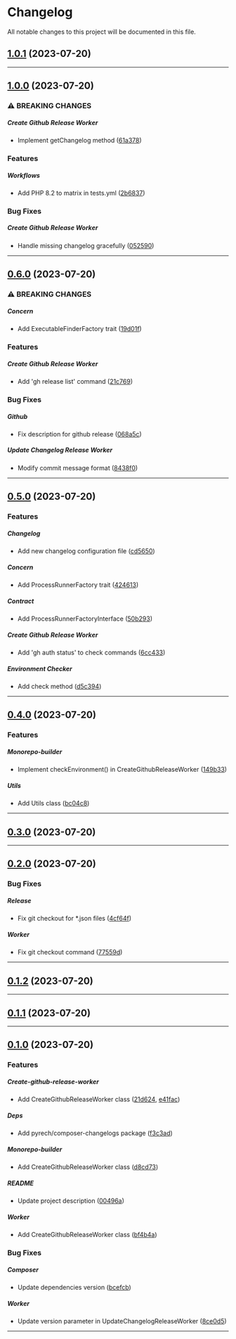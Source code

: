<!--- BEGIN HEADER -->
# Changelog

All notable changes to this project will be documented in this file.
<!--- END HEADER -->

## [1.0.1](https://github.com/guanguans/monorepo-builder-worker/compare/v0.1.0...v1.0.1) (2023-07-20)


---

## [1.0.0](https://github.com/guanguans/monorepo-builder-worker/compare/v0.1.0...v1.0.0) (2023-07-20)

### ⚠ BREAKING CHANGES


##### Create Github Release Worker

* Implement getChangelog method ([61a378](https://github.com/guanguans/monorepo-builder-worker/commit/61a3781ed542d6452d33e930df70d94e77fd06bb))

### Features


##### Workflows

* Add PHP 8.2 to matrix in tests.yml ([2b6837](https://github.com/guanguans/monorepo-builder-worker/commit/2b68377825c238a94d749055d5c9bcaf58fc4687))

### Bug Fixes


##### Create Github Release Worker

* Handle missing changelog gracefully ([052590](https://github.com/guanguans/monorepo-builder-worker/commit/05259039397d8df0acdc92e7f0ad10cdfd603b04))


---

## [0.6.0](https://github.com/guanguans/monorepo-builder-worker/compare/v0.1.0...v0.6.0) (2023-07-20)

### ⚠ BREAKING CHANGES


##### Concern

* Add ExecutableFinderFactory trait ([19d01f](https://github.com/guanguans/monorepo-builder-worker/commit/19d01fa1b6293ec0c352a612f0b62d98bb0d7bd7))

### Features


##### Create Github Release Worker

* Add 'gh release list' command ([21c769](https://github.com/guanguans/monorepo-builder-worker/commit/21c76940197feb22405412bdd6969644b219f5ca))

### Bug Fixes


##### Github

* Fix description for github release ([068a5c](https://github.com/guanguans/monorepo-builder-worker/commit/068a5c4f04e2324e886e0abbbae1b953899be291))

##### Update Changelog Release Worker

* Modify commit message format ([8438f0](https://github.com/guanguans/monorepo-builder-worker/commit/8438f08d0e909601175464ba61885f148c8e26e4))


---

## [0.5.0](https://github.com/guanguans/monorepo-builder-worker/compare/v0.1.0...v0.5.0) (2023-07-20)

### Features


##### Changelog

* Add new changelog configuration file ([cd5650](https://github.com/guanguans/monorepo-builder-worker/commit/cd56507b1d7ccc96b671fe5b196c9156ca71906b))

##### Concern

* Add ProcessRunnerFactory trait ([424613](https://github.com/guanguans/monorepo-builder-worker/commit/424613a2c2ed3567bd4a375171f8f21cce9e0c35))

##### Contract

* Add ProcessRunnerFactoryInterface ([50b293](https://github.com/guanguans/monorepo-builder-worker/commit/50b293318ac45feb4430275c80a1ee13a8bd32f3))

##### Create Github Release Worker

* Add 'gh auth status' to check commands ([6cc433](https://github.com/guanguans/monorepo-builder-worker/commit/6cc433a6a454a13005836bbf6c2f1eeb9694ebec))

##### Environment Checker

* Add check method ([d5c394](https://github.com/guanguans/monorepo-builder-worker/commit/d5c394697835e82d5c79705ce4d843941a0e1b5c))


---

## [0.4.0](https://github.com/guanguans/monorepo-builder-worker/compare/v0.1.0...v0.4.0) (2023-07-20)

### Features


##### Monorepo-builder

* Implement checkEnvironment() in CreateGithubReleaseWorker ([149b33](https://github.com/guanguans/monorepo-builder-worker/commit/149b33cf76df37430e2746d747138247efb61ff0))

##### Utils

* Add Utils class ([bc04c8](https://github.com/guanguans/monorepo-builder-worker/commit/bc04c8c9f0b54c6920ffa1291d7a38a29a543070))


---

## [0.3.0](https://github.com/guanguans/monorepo-builder-worker/compare/v0.1.0...v0.3.0) (2023-07-20)


---

## [0.2.0](https://github.com/guanguans/monorepo-builder-worker/compare/v0.1.0...v0.2.0) (2023-07-20)

### Bug Fixes


##### Release

* Fix git checkout for *.json files ([4cf64f](https://github.com/guanguans/monorepo-builder-worker/commit/4cf64f294475998b927010c5bc0942bf8e542909))

##### Worker

* Fix git checkout command ([77559d](https://github.com/guanguans/monorepo-builder-worker/commit/77559dabb4357869c4a74553f091ec1c9e968192))


---

## [0.1.2](https://github.com/guanguans/monorepo-builder-worker/compare/v0.1.0...v0.1.2) (2023-07-20)


---

## [0.1.1](https://github.com/guanguans/monorepo-builder-worker/compare/v0.1.0...v0.1.1) (2023-07-20)


---

## [0.1.0](https://github.com/guanguans/monorepo-builder-worker/compare/c41a24987f4526791fa7cf8c3bde3343685e98cf...v0.1.0) (2023-07-20)

### Features


##### Create-github-release-worker

* Add CreateGithubReleaseWorker class ([21d624](https://github.com/guanguans/monorepo-builder-worker/commit/21d6242680ff3e3828b9162bcc14b740403387f5), [e41fac](https://github.com/guanguans/monorepo-builder-worker/commit/e41facf1d6519c9765a20a8e6eb6e967f7c74e65))

##### Deps

* Add pyrech/composer-changelogs package ([f3c3ad](https://github.com/guanguans/monorepo-builder-worker/commit/f3c3ad2adff896551ef611376e0caea1cbe3d7b0))

##### Monorepo-builder

* Add CreateGithubReleaseWorker class ([d8cd73](https://github.com/guanguans/monorepo-builder-worker/commit/d8cd737f5c2de393f0843e9be882062a00159b0a))

##### README

* Update project description ([00496a](https://github.com/guanguans/monorepo-builder-worker/commit/00496a5a677937f067bc5997617734d1da96a267))

##### Worker

* Add CreateGithubReleaseWorker class ([bf4b4a](https://github.com/guanguans/monorepo-builder-worker/commit/bf4b4a33a3473f25641a639160afb537885cecca))

### Bug Fixes


##### Composer

* Update dependencies version ([bcefcb](https://github.com/guanguans/monorepo-builder-worker/commit/bcefcb04b93019db3ff09326ab47679afc2319b9))

##### Worker

* Update version parameter in UpdateChangelogReleaseWorker ([8ce0d5](https://github.com/guanguans/monorepo-builder-worker/commit/8ce0d54c79833f514cf6a267eaebf98b2d794d09))


---
